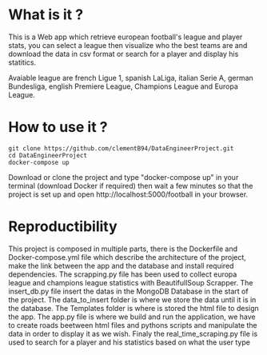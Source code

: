 
# What is it ?

This is a Web app which retrieve european football's league and player stats, you can select a league then visualize who the best teams are and download the data in csv format or search for a player and display his statitics. 

Avaiable league are french Ligue 1, spanish LaLiga, italian Serie A, german Bundesliga, english Premiere League, Champions League and Europa League.



# How to use it ?
```
git clone https://github.com/clementB94/DataEngineerProject.git
cd DataEngineerProject
docker-compose up
```

Download or clone the project and type "docker-compose up" in your terminal (download Docker if required) then wait a few minutes so that the project is set up and open http://localhost:5000/football in your browser.  


# Reproductibility

This project is composed in multiple parts, there is the Dockerfile and Docker-compose.yml file which describe the architecture of the project, make the link between the app and the database and install required dependencies. 
The scrapping.py file has been used to collect europa league and champions league statistics with BeautifullSoup Scrapper. 
The insert_db.py file insert the datas in the MongoDB Database in the start of the project. 
The data_to_insert folder is where we store the data until it is in the database. 
The Templates folder is where is stored the html file to design the app. 
The app.py file is where we build and run the application, we have to create roads beetween html files and pythons scripts and manipulate the data in order to display it as we wish.
Finaly the real_time_scraping.py file is used to search for a player and his statistics based on what the user type
